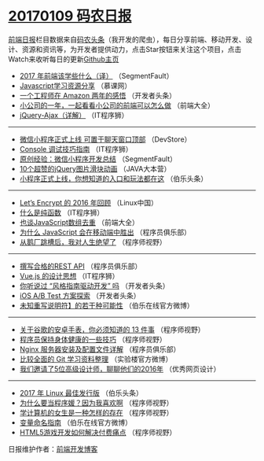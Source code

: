 # [20170109 码农日报](2017/01/09.md)

[前端日报](http://caibaojian.com/c/news)栏目数据来自[码农头条](http://hao.caibaojian.com/)（我开发的爬虫），每日分享前端、移动开发、设计、资源和资讯等，为开发者提供动力，点击Star按钮来关注这个项目，点击Watch来收听每日的更新[Github主页](https://github.com/kujian/frontendDaily)
* [2017 年前端该学些什么（译）](http://hao.caibaojian.com/21040.html) （SegmentFault）
* [Javascript学习资源分享](http://hao.caibaojian.com/21004.html) （慕课网）
* [一个工程师在 Amazon 两年的感悟](http://hao.caibaojian.com/21036.html) （开发者头条）
* [小公司的一年，一起看看小公司的前端可以怎么做](http://hao.caibaojian.com/21020.html) （前端大全）
* [jQuery-Ajax（详解）](http://hao.caibaojian.com/21057.html) （IT程序狮）

***
* [微信小程序正式上线 可置于聊天窗口顶部](http://hao.caibaojian.com/21056.html) （DevStore）
* [Console 调试技巧指南](http://hao.caibaojian.com/21059.html) （IT程序狮）
* [原创经验：微信小程序开发总结](http://hao.caibaojian.com/21045.html) （SegmentFault）
* [10个超赞的jQuery图片滑块动画](http://hao.caibaojian.com/21024.html) （JAVA大本营）
* [小程序正式上线，你想知道的入口和玩法都在这](http://hao.caibaojian.com/21039.html) （伯乐头条）

***
* [Let&#8217;s Encrypt 的 2016 年回顾](http://hao.caibaojian.com/21017.html) （Linux中国）
* [什么是纯函数](http://hao.caibaojian.com/21058.html) （IT程序狮）
* [也谈JavaScript数组去重](http://hao.caibaojian.com/21019.html) （前端大全）
* [为什么 JavaScript 会在移动端中胜出](http://hao.caibaojian.com/21026.html) （程序员俱乐部）
* [从鹅厂跳槽后，我对人生绝望了](http://hao.caibaojian.com/21048.html) （程序师视野）

***
* [撰写合格的REST API](http://hao.caibaojian.com/21028.html) （程序员俱乐部）
* [Vue.js 的设计思想](http://hao.caibaojian.com/21060.html) （IT程序狮）
* [你听说过 “风格指南驱动开发” 吗](http://hao.caibaojian.com/21030.html) （开发者头条）
* [iOS A/B Test 方案探索](http://hao.caibaojian.com/21031.html) （开发者头条）
* [未知重写说明符】的若干种可能性](http://hao.caibaojian.com/21065.html) （伯乐在线官方微博）

***
* [关于谷歌的安卓手表，你必须知道的 13 件事](http://hao.caibaojian.com/21053.html) （程序师视野）
* [程序员保持身体健康的一些技巧](http://hao.caibaojian.com/21046.html) （程序师视野）
* [Nginx 服务器安装及配置文件详解](http://hao.caibaojian.com/21025.html) （程序员俱乐部）
* [比较全面的 Git 学习资料整理](http://hao.caibaojian.com/21055.html) （实验楼官方微博）
* [我们邀请了5位高级设计师，聊聊他们的2016年](http://hao.caibaojian.com/21061.html) （优秀网页设计）

***
* [2017 年 Linux 最佳发行版](http://hao.caibaojian.com/21038.html) （伯乐头条）
* [为什么要当程序媛？因为我喜欢啊](http://hao.caibaojian.com/21047.html) （程序师视野）
* [学计算机的女生是一种怎样的存在](http://hao.caibaojian.com/21051.html) （程序师视野）
* [变量命名指南](http://hao.caibaojian.com/21064.html) （伯乐在线官方微博）
* [HTML5游戏开发如何解决付费痛点](http://hao.caibaojian.com/21052.html) （程序师视野）

日报维护作者：[前端开发博客](http://caibaojian.com/) 